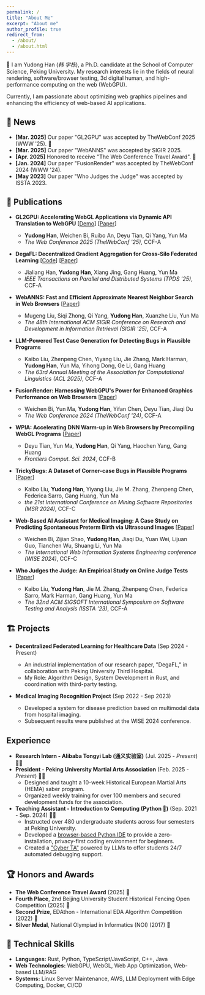 ```yaml
---
permalink: /
title: "About Me"
excerpt: "About me"
author_profile: true
redirect_from: 
  - /about/
  - /about.html
---
```


👋 I am Yudong Han (*韩 宇栋*), a Ph.D. candidate at the School of Computer Science, Peking University. My research interests lie in the fields of neural rendering, software/browser testing, 3d digital human, and high-performance computing on the web (WebGPU).

Currently, I am passionate about optimizing web graphics pipelines and enhancing the efficiency of web-based AI applications. 

<h2 id="news">📢 News</h2>

- **[Mar. 2025]** Our paper "GL2GPU" was accepted by TheWebConf 2025 (WWW '25). 🎉
- **[Mar. 2025]** Our paper "WebANNS" was accepted by SIGIR 2025. 
- **[Apr. 2025]** Honored to receive "The Web Conference Travel Award". 🏅
- **[Jan. 2024]** Our paper "FusionRender" was accepted by TheWebConf 2024 (WWW '24). 
- **[May 2023]** Our paper "Who Judges the Judge" was accepted by ISSTA 2023. 

<h2 id="publications">📑 Publications</h2>

* **GL2GPU: Accelerating WebGL Applications via Dynamic API Translation to WebGPU** \[[Demo](https://gl2gpu.hanyd.site)] \[[Paper](https://doi.org/10.1145/3696410.3714785)] 
    * **Yudong Han**, Weichen Bi, Ruibo An, Deyu Tian, Qi Yang, Yun Ma 
    * *The Web Conference 2025 (TheWebConf '25)*, CCF-A 

* **DegaFL: Decentralized Gradient Aggregation for Cross-Silo Federated Learning** \[[Code](https://github.com/yudshj/defl-hotstuff)] \[[Paper](https://doi.org/10.1109/TPDS.2024.3501581)] 
    * Jialiang Han, **Yudong Han**, Xiang Jing, Gang Huang, Yun Ma 
    * *IEEE Transactions on Parallel and Distributed Systems (TPDS '25)*, CCF-A 

* **WebANNS: Fast and Efficient Approximate Nearest Neighbor Search in Web Browsers** \[[Paper](https://doi.org/10.1145/3726302.3730115)]
    * Mugeng Liu, Siqi Zhong, Qi Yang, **Yudong Han**, Xuanzhe Liu, Yun Ma 
    * *The 48th International ACM SIGIR Conference on Research and Development in Information Retrieval (SIGIR '25)*, CCF-A

* **LLM-Powered Test Case Generation for Detecting Bugs in Plausible Programs**
    * Kaibo Liu, Zhenpeng Chen, Yiyang Liu, Jie Zhang, Mark Harman, **Yudong Han**, Yun Ma, Yihong Dong, Ge Li, Gang Huang 
    * *The 63rd Annual Meeting of the Association for Computational Linguistics (ACL 2025)*, CCF-A

* **FusionRender: Harnessing WebGPU's Power for Enhanced Graphics Performance on Web Browsers** \[[Paper](https://doi.org/10.1145/3589334.3645395)]
    * Weichen Bi, Yun Ma, **Yudong Han**, Yifan Chen, Deyu Tian, Jiaqi Du 
    * *The Web Conference 2024 (TheWebConf '24)*, CCF-A

* **WPIA: Accelerating DNN Warm-up in Web Browsers by Precompiling WebGL Programs** \[[Paper](https://doi.org/10.1007/s11704-024-40066-w)]
    * Deyu Tian, Yun Ma, **Yudong Han**, Qi Yang, Haochen Yang, Gang Huang 
    * *Frontiers Comput. Sci. 2024*, CCF-B

* **TrickyBugs: A Dataset of Corner-case Bugs in Plausible Programs** \[[Paper](https://doi.org/10.1145/3643991.3644870)]
    * Kaibo Liu, **Yudong Han**, Yiyang Liu, Jie M. Zhang, Zhenpeng Chen, Federica Sarro, Gang Huang, Yun Ma 
    * *the 21st International Conference on Mining Software Repositories (MSR 2024)*, CCF-C

* **Web-Based Al Assistant for Medical Imaging: A Case Study on Predicting Spontaneous Preterm Birth via Ultrasound Images** \[[Paper](https://doi.org/10.1007/978-981-96-0573-6_22)]
    * Weichen Bi, Zijian Shao, **Yudong Han**, Jiaqi Du, Yuan Wei, Lijuan Guo, Tianchen Wu, Shuang Li, Yun Ma 
    * *The International Web Information Systems Engineering conference (WISE 2024)*, CCF-C

* **Who Judges the Judge: An Empirical Study on Online Judge Tests** \[[Paper](https://doi.org/10.5281/zenodo.7977256)]
    * Kaibo Liu, **Yudong Han**, Jie M. Zhang, Zhenpeng Chen, Federica Sarro, Mark Harman, Gang Huang, Yun Ma 
    * *The 32nd ACM SIGSOFT International Symposium on Software Testing and Analysis (ISSTA '23)*, CCF-A


<h2 id="projects">🏗️ Projects</h2>

* **Decentralized Federated Learning for Healthcare Data** (Sep 2024 - Present) 
    * An industrial implementation of our research paper, "DegaFL," in collaboration with Peking University Third Hospital. 
    * My Role: Algorithm Design, System Development in Rust, and coordination with third-party testing. 

* **Medical Imaging Recognition Project** (Sep 2022 - Sep 2023) 
    * Developed a system for disease prediction based on multimodal data from hospital imaging. 
    * Subsequent results were published at the WISE 2024 conference. 

<h2 id="experience">Experience</h2>

* **Research Intern - Alibaba Tongyi Lab (通义实验室)** (Jul. 2025 - *Present*) 👨‍💻
* **President - Peking University Martial Arts Association** (Feb. 2025 - *Present*) 🧑‍💼
    * Designed and taught a 10-week Historical European Martial Arts (HEMA) saber program. 
    * Organized weekly training for over 100 members and secured development funds for the association. 
* **Teaching Assistant - Introduction to Computing (Python 🐍)** (Sep. 2021 - Sep. 2024) 🧑‍🏫
    * Instructed over 480 undergraduate students across four semesters at Peking University. 
    * Developed a [browser-based Python IDE](https://ide.wjpython.bdware.cn) to provide a zero-installation, privacy-first coding environment for beginners. 
    * Created a ["Cyber TA"](https://helper.wjpython.bdware.cn) powered by LLMs to offer students 24/7 automated debugging support. 

<h2 id="honors">🏆 Honors and Awards </h2>

* **The Web Conference Travel Award** (2025) 🛫
* **Fourth Place**, 2nd Beijing University Student Historical Fencing Open Competition (2025) 🤺
* **Second Prize**, EDAthon - International EDA Algorithm Competition (2022) 🥈
* **Silver Medal**, National Olympiad in Informatics (NOI) (2017) 🥈

<h2 id="skills">🔧 Technical Skills</h2>

* **Languages:** Rust, Python, TypeScript/JavaScript, C++, Java 
* **Web Technologies:** WebGPU, WebGL, Web App Optimization, Web-based LLM/RAG 
* **Systems:** Linux Server Maintenance, AWS, LLM Deployment with Edge Computing, Docker, CI/CD
